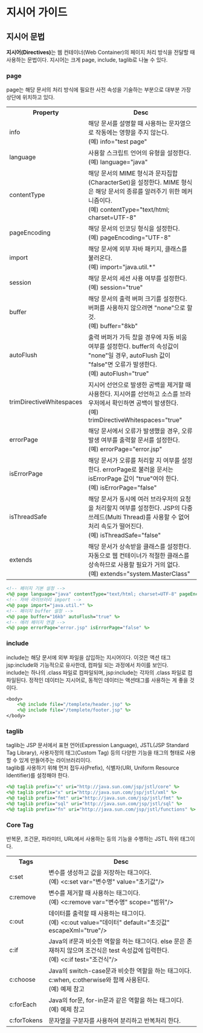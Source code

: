 <h1>지시어 가이드</h1>

<h2>지시어 문법</h2>
<p><b>지시어(Directives)</b>는 웹 컨테이너(Web Container)의 페이지 처리 방식을 전달할 때 사용하는 문법이다. 지시어는 크게 page, include, taglib로 나눌 수 있다.</p>

<h3>page</h3>
<p>page는 해당 문서의 처리 방식에 필요한 사전 속성을 기술하는 부분으로 대부분 가장 상단에 위치하고 있다.</p>
<table>
    <th>Property</th>
    <th>Desc</th>
    <tr>
        <td>info</td>
        <td>해당 문서를 설명할 때 사용하는 문자열으로 작동에는 영향을 주지 않는다.<br>(예) info="test page"</td>
    </tr>
    <tr>
        <td>language</td>
        <td>사용할 스크립트 언어의 유형을 설정한다.<br>(예) language="java"</td>
    </tr>
    <tr>
        <td>contentType</td>
        <td>해당 문서의 MIME 형식과 문자집합(CharacterSet)을 설정한다. MIME 형식은 해당 문서의 종류를 알려주기 위한 메커니즘이다.<br>(예) contentType="text/html; charset=UTF-8"</td>
    </tr>
    <tr>
        <td>pageEncoding</td>
        <td>해당 문서의 인코딩 형식을 설정한다.<br>(예) pageEncoding="UTF-8"</td>
    </tr>
    <tr>
        <td>import</td>
        <td>해당 문서에 외부 자바 패키지, 클래스를 불러온다.<br>(예) import="java.util.*"</td>
    </tr>
    <tr>
        <td>session</td>
        <td>해당 문서의 세션 사용 여부를 설정한다.<br>(예) session="true"</td>
    </tr>
    <tr>
        <td>buffer</td>
        <td>해당 문서의 출력 버퍼 크기를 설정한다. 버퍼를 사용하지 않으려면 "none"으로 할 것.<br>(예) buffer="8kb"</td>
    </tr>
    <tr>
        <td>autoFlush</td>
        <td>출력 버퍼가 가득 찼을 경우에 자동 비움 여부를 설정한다. buffer의 속성값이 "none"일 경우, autoFlush 값이 "false"면 오류가 발생한다.<br>(예) autoFlush="true"</td>
    </tr>
    <tr>
        <td>trimDirectiveWhitespaces</td>
        <td>지시어 선언으로 발생한 공백을 제거할 때 사용한다. 지시어를 선언하고 소스를 브라우저에서 확인하면 공백이 발생한다.<br>(예) trimDirectiveWhitespaces="true"</td>
    </tr>
    <tr>
        <td>errorPage</td>
        <td>해당 문서에서 오류가 발생했을 경우, 오류 발생 여부를 출력할 문서를 설정한다.<br>(예) errorPage="error.jsp"</td>
    </tr>
    <tr>
        <td>isErrorPage</td>
        <td>해당 문서가 오류를 처리할 지 여부를 설정한다. errorPage로 불러올 문서는 isErrorPage 값이 "true"여야 한다.<br>(예) isErrorPage="false"</td>
    </tr>
    <tr>
        <td>isThreadSafe</td>
        <td>해당 문서가 동시에 여러 브라우저의 요청을 처리할지 여부를 설정한다. JSP의 다중 쓰레드(Multi Thread)를 사용할 수 없어 처리 속도가 떨어진다.<br>(예) isThreadSafe="false"</td>
    </tr>
    <tr>
        <td>extends</td>
        <td>해당 문서가 상속받을 클래스를 설정한다. 자동으로 웹 컨테이너가 적절한 클래스를 상속하므로 사용할 필요가 거의 없다.<br>(예) extends="system.MasterClass"</td>
    </tr>
</table>

```jsp
<!-- 페이지 기본 설정 -->
<%@ page language="java" contentType="text/html; charset=UTF-8" pageEncoding="UTF-8" %>
<!-- 자바 라이브러리 import -->
<%@ page import="java.util.*" %>
<!-- 페이지 buffer 설정 -->
<%@ page buffer="16kb" autoFlush="true" %>
<!-- 에러 페이지 연결 -->
<%@ page errorPage="error.jsp" isErrorPage="false" %>
```


<h3>include</h3>
<p>include는 해당 문서에 외부 파일을 삽입하는 지시어이다. 이것은 액션 태그 jsp:include와 기능적으로 유사한데, 컴파일 되는 과정에서 차이를 보인다.<br>include는 하나의 .class 파일로 컴파일되며, jsp:include는 각자의 .class 파일로 컴파일된다. 정적인 데이터는 지시어로, 동적인 데이터는 액션태그를 사용하는 게 좋을 것이다.</p>

```jsp
<body>
    <%@ include file="/templete/header.jsp" %>
    <%@ include file="/templete/footer.jsp" %>
</body>
```

<h3>taglib</h3>
<p>taglib는 JSP 문서에서 표현 언어(Expression Language), JSTL(JSP Standard Tag Library), 사용자정의 태그(Custom Tag) 등의 다양한 기능을 태그의 형태로 사용할 수 있게 만들어주는 라이브러리이다.<br>taglib를 사용하기 위해 먼저 접두사(Prefix), 식별자(URI, Uniform Resource Identifier)를 설정해야 한다.</p>

```jsp
<%@ taglib prefix="c" uri="http://java.sun.com/jsp/jstl/core" %>
<%@ taglib prefix="x" uri="http://java.sun.com/jsp/jstl/xml" %>
<%@ taglib prefix="fmt" uri="http://java.sun.com/jsp/jstl/fmt" %>
<%@ taglib prefix="sql" uri="http://java.sun.com/jsp/jstl/sql" %>
<%@ taglib prefix="fn" uri="http://java.sun.com/jsp/jstl/functions" %>
```

<h3>Core Tag</h3>
<p>반복문, 조건문, 파라미터, URL에서 사용하는 등의 기능을 수행하는 JSTL 하위 태그이다.</p>
<table>
    <th>Tags</th>
    <th>Desc</th>
    <tr>
        <td>c:set</td>
        <td>변수를 생성하고 값을 저장하는 태그이다.<br>(예) &lt;c:set var="변수명" value="초기값"/&gt;</td>
    </tr>
    <tr>
        <td>c:remove</td>
        <td>변수를 제거할 때 사용하는 태그이다.<br>(예) &lt;c:remove var="변수명" scope="범위"/&gt;</td>
    </tr>
    <tr>
        <td>c:out</td>
        <td>데이터를 출력할 때 사용하는 태그이다.<br>(예) &lt;c:out value="데이터" default="초깃값" escapeXml="true"/&gt;</td>
    </tr>
    <tr>
        <td>c:if</td>
        <td>Java의 if문과 비슷한 역할을 하는 태그이다. else 문은 존재하지 않으며 조건식은 test 속성값에 입력한다.<br>(예) &lt;c:if test="조건식"/&gt;</td>
    </tr>
    <tr>
        <td>c:choose</td>
        <td>Java의 switch-case문과 비슷한 역할을 하는 태그이다. c:when, c:otherwise와 함께 사용된다.<br>(예) 예제 참고</td>
    </tr>
    <tr>
        <td>c:forEach</td>
        <td>Java의 for문, for-in문과 같은 역할을 하는 태그이다.<br>(예) 예제 참고</td>
    </tr>
    <tr>
        <td>c:forTokens</td>
        <td>문자열을 구분자를 사용하여 분리하고 반복처리 한다.</td>
    </tr>
</table>
